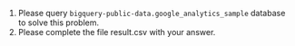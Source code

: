 1. Please query `bigquery-public-data.google_analytics_sample` database to solve this problem.
2. Please complete the file result.csv with your answer.